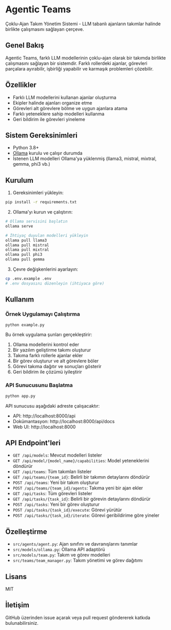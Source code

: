 # Agentic Teams

Çoklu-Ajan Takım Yönetim Sistemi - LLM tabanlı ajanların takımlar halinde birlikte çalışmasını sağlayan çerçeve.

## Genel Bakış

Agentic Teams, farklı LLM modellerinin çoklu-ajan olarak bir takımda birlikte çalışmasını sağlayan bir sistemdir. Farklı rollerdeki ajanlar, görevleri parçalara ayırabilir, işbirliği yapabilir ve karmaşık problemleri çözebilir.

## Özellikler

- Farklı LLM modellerini kullanan ajanlar oluşturma
- Ekipler halinde ajanları organize etme
- Görevleri alt görevlere bölme ve uygun ajanlara atama
- Farklı yeteneklere sahip modelleri kullanma
- Geri bildirim ile görevleri yineleme

## Sistem Gereksinimleri

- Python 3.8+
- [Ollama](https://ollama.com/) kurulu ve çalışır durumda
- İstenen LLM modelleri Ollama'ya yüklenmiş (llama3, mistral, mixtral, gemma, phi3 vb.)

## Kurulum

1. Gereksinimleri yükleyin:
```bash
pip install -r requirements.txt
```

2. Ollama'yı kurun ve çalıştırın:
```bash
# Ollama servisini başlatın
ollama serve

# İhtiyaç duyulan modelleri yükleyin
ollama pull llama3
ollama pull mistral
ollama pull mixtral
ollama pull phi3
ollama pull gemma
```

3. Çevre değişkenlerini ayarlayın:
```bash
cp .env.example .env
# .env dosyasını düzenleyin (ihtiyaca göre)
```

## Kullanım

### Örnek Uygulamayı Çalıştırma

```bash
python example.py
```

Bu örnek uygulama şunları gerçekleştirir:
1. Ollama modellerini kontrol eder
2. Bir yazılım geliştirme takımı oluşturur
3. Takıma farklı rollerle ajanlar ekler
4. Bir görev oluşturur ve alt görevlere böler
5. Görevi takıma dağıtır ve sonuçları gösterir
6. Geri bildirim ile çözümü iyileştirir

### API Sunucusunu Başlatma

```bash
python app.py
```

API sunucusu aşağıdaki adreste çalışacaktır:
- API: http://localhost:8000/api
- Dokümantasyon: http://localhost:8000/api/docs
- Web UI: http://localhost:8000

## API Endpoint'leri

- `GET /api/models`: Mevcut modelleri listeler
- `GET /api/model/{model_name}/capabilities`: Model yeteneklerini döndürür
- `GET /api/teams`: Tüm takımları listeler
- `GET /api/teams/{team_id}`: Belirli bir takımın detaylarını döndürür
- `POST /api/teams`: Yeni bir takım oluşturur
- `POST /api/teams/{team_id}/agents`: Takıma yeni bir ajan ekler
- `GET /api/tasks`: Tüm görevleri listeler
- `GET /api/tasks/{task_id}`: Belirli bir görevin detaylarını döndürür
- `POST /api/tasks`: Yeni bir görev oluşturur
- `POST /api/tasks/{task_id}/execute`: Görevi yürütür
- `POST /api/tasks/{task_id}/iterate`: Görevi geribildirime göre yineler

## Özelleştirme

- `src/agents/agent.py`: Ajan sınıfını ve davranışlarını tanımlar
- `src/models/ollama.py`: Ollama API adaptörü
- `src/models/team.py`: Takım ve görev modelleri
- `src/teams/team_manager.py`: Takım yönetimi ve görev dağıtımı

## Lisans

MIT

## İletişim

GitHub üzerinden issue açarak veya pull request göndererek katkıda bulunabilirsiniz.





